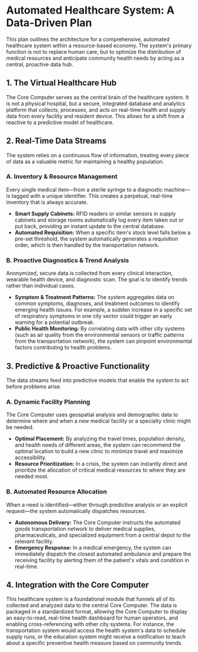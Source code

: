 # Automated Healthcare System: A Data-Driven Plan

This plan outlines the architecture for a comprehensive, automated healthcare system within a resource-based economy. The system's primary function is not to replace human care, but to optimize the distribution of medical resources and anticipate community health needs by acting as a central, proactive data hub.

## 1. The Virtual Healthcare Hub

The Core Computer serves as the central brain of the healthcare system. It is not a physical hospital, but a secure, integrated database and analytics platform that collects, processes, and acts on real-time health and supply data from every facility and resident device. This allows for a shift from a reactive to a predictive model of healthcare.

## 2. Real-Time Data Streams

The system relies on a continuous flow of information, treating every piece of data as a valuable metric for maintaining a healthy population.

### A. Inventory & Resource Management

Every single medical item—from a sterile syringe to a diagnostic machine—is tagged with a unique identifier. This creates a perpetual, real-time inventory that is always accurate.

- **Smart Supply Cabinets:** RFID readers or similar sensors in supply cabinets and storage rooms automatically log every item taken out or put back, providing an instant update to the central database.
- **Automated Requisition:** When a specific item's stock level falls below a pre-set threshold, the system automatically generates a requisition order, which is then handled by the transportation network.

### B. Proactive Diagnostics & Trend Analysis

Anonymized, secure data is collected from every clinical interaction, wearable health device, and diagnostic scan. The goal is to identify trends rather than individual cases.

- **Symptom & Treatment Patterns:** The system aggregates data on common symptoms, diagnoses, and treatment outcomes to identify emerging health issues. For example, a sudden increase in a specific set of respiratory symptoms in one city sector could trigger an early warning for a potential outbreak.
- **Public Health Monitoring:** By correlating data with other city systems (such as air quality from the environmental sensors or traffic patterns from the transportation network), the system can pinpoint environmental factors contributing to health problems.

## 3. Predictive & Proactive Functionality

The data streams feed into predictive models that enable the system to act before problems arise.

### A. Dynamic Facility Planning

The Core Computer uses geospatial analysis and demographic data to determine where and when a new medical facility or a specialty clinic might be needed.

- **Optimal Placement:** By analyzing the travel times, population density, and health needs of different areas, the system can recommend the optimal location to build a new clinic to minimize travel and maximize accessibility.
- **Resource Prioritization:** In a crisis, the system can instantly direct and prioritize the allocation of critical medical resources to where they are needed most.

### B. Automated Resource Allocation

When a need is identified—either through predictive analysis or an explicit request—the system automatically dispatches resources.

- **Autonomous Delivery:** The Core Computer instructs the automated goods transportation network to deliver medical supplies, pharmaceuticals, and specialized equipment from a central depot to the relevant facility.
- **Emergency Response:** In a medical emergency, the system can immediately dispatch the closest automated ambulance and prepare the receiving facility by alerting them of the patient's vitals and condition in real-time.

## 4. Integration with the Core Computer

This healthcare system is a foundational module that funnels all of its collected and analyzed data to the central Core Computer. The data is packaged in a standardized format, allowing the Core Computer to display an easy-to-read, real-time health dashboard for human operators, and enabling cross-referencing with other city systems. For instance, the transportation system would access the health system's data to schedule supply runs, or the education system might receive a notification to teach about a specific preventive health measure based on community trends.